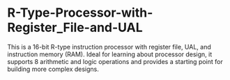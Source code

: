 # R-Type-Processor-with-Register_File-and-UAL
This is a 16-bit R-type instruction processor with register file, UAL, and instruction memory (RAM). Ideal for learning about processor design, it supports 8 arithmetic and logic operations and provides a starting point for building more complex designs.
